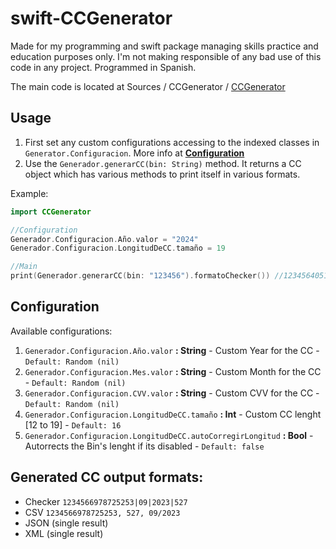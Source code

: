 # swift-CCGenerator

Made for my programming and swift package managing skills practice and education purposes only. I'm not making responsible of any bad use of this code in any project. Programmed in Spanish.

The main code is located at Sources / CCGenerator / [CCGenerator](https://github.com/AOx0/swift-CCGenerator/tree/master/Sources/CCGenerator/CCGenerator.swift) 



## Usage

1. First set any custom configurations accessing to the indexed classes in `Generator.Configuracion`. More info at **[Configuration](https://github.com/AOx0/swift-CCGenerator#configuration)**
2. Use the `Generador.generarCC(bin: String)` method. It returns a CC object which has various methods to print itself in various formats.



Example:

```swift
import CCGenerator

//Configuration
Generador.Configuracion.Año.valor = "2024"
Generador.Configuracion.LongitudDeCC.tamaño = 19

//Main
print(Generador.generarCC(bin: "123456").formatoChecker()) //1234564051139615830|06|2024|693

```



## Configuration

Available configurations:

1. `Generador.Configuracion.Año.valor` **: String** - Custom Year for the CC - `Default: Random (nil) `
2. `Generador.Configuracion.Mes.valor` **: String** - Custom Month for the CC - `Default: Random (nil) `
3. `Generador.Configuracion.CVV.valor` **: String** - Custom CVV for the CC -  `Default: Random (nil) `
4. `Generador.Configuracion.LongitudDeCC.tamaño` **: Int** - Custom CC lenght [12 to 19] -  `Default: 16 `
5. `Generador.Configuracion.LongitudDeCC.autoCorregirLongitud` **: Bool** - Autorrects the Bin's lenght if its disabled - `Default: false `



## Generated CC output formats:

- Checker `1234566978725253|09|2023|527`
- CSV `1234566978725253, 527, 09/2023 `
- JSON (single result) 
- XML (single result) 